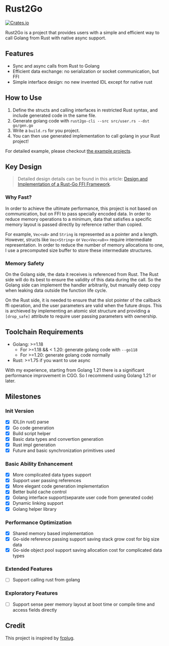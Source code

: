 # Rust2Go
[![Crates.io](https://img.shields.io/crates/v/rust2go.svg)](https://crates.io/crates/rust2go)

Rust2Go is a project that provides users with a simple and efficient way to call Golang from Rust with native async support.

## Features

- Sync and async calls from Rust to Golang
- Efficient data exchange: no serialization or  socket communication, but FFI
- Simple interface design: no new invented IDL except for native rust

## How to Use

1. Define the structs and calling interfaces in restricted Rust syntax, and include generated code in the same file.
2. Generate golang code with `rust2go-cli --src src/user.rs --dst go/gen.go`
3. Write a `build.rs` for you project.
4. You can then use generated implementation to call golang in your Rust project!

For detailed example, please checkout [the example projects](./examples).

## Key Design

> Detailed design details can be found in this article: [Design and Implementation of a Rust-Go FFI Framework](https://en.ihcblog.com/rust2go/).

### Why Fast?

In order to achieve the ultimate performance, this project is not based on communication, but on FFI to pass specially encoded data. In order to reduce memory operations to a minimum, data that satisfies a specific memory layout is passed directly by reference rather than copied.

For example, `Vec<u8>` and `String` is represented as a pointer and a length. However, structs like `Vec<String>` or `Vec<Vec<u8>>` require intermediate representation. In order to reduce the number of memory allocations to one, I use a precomputed size buffer to store these intermediate structures.

### Memory Safety

On the Golang side, the data it receives is referenced from Rust. The Rust side will do its best to ensure the validity of this data during the call. So the Golang side can implement the handler arbitrarily, but manually deep copy when leaking data outside the function life cycle.

On the Rust side, it is needed to ensure that the slot pointer of the callback ffi operation, and the user parameters are valid when the future drops. This is archieved by implementing an atomic slot structure and providing a `[drop_safe]` attribute to require user passing parameters with ownership.

## Toolchain Requirements

- Golang: >=1.18
  - For >=1.18 && < 1.20: generate golang code with `--go118`
  - For >=1.20: generate golang code normally
- Rust: >=1.75 if you want to use async

With my experience, starting from Golang 1.21 there is a significant performance improvement in CGO. So I recommend using Golang 1.21 or later.

## Milestones
### Init Version
- [x] IDL(in rust) parse
- [x] Go code generation
- [x] Build script helper
- [x] Basic data types and convertion generation
- [x] Rust impl generation
- [x] Future and basic synchronization primitives used

### Basic Ability Enhancement
- [x] More complicated data types support
- [x] Support user passing references
- [x] More elegant code generation implementation
- [x] Better build cache control
- [x] Golang interface support(separate user code from generated code)
- [x] Dynamic linking support
- [x] Golang helper library

### Performance Optimization
- [x] Shared memory based implementation
- [x] Go-side reference passing support saving stack grow cost for big size data
- [x] Go-side object pool support saving allocation cost for complicated data types

### Extended Features
- [ ] Support calling rust from golang

### Exploratory Features
- [ ] Support sense peer memory layout at boot time or compile time and access fields directly

## Credit
This project is inspired by [fcplug](https://github.com/andeya/fcplug).
